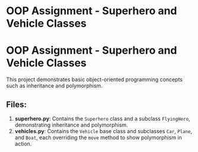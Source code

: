 # OOP Assignment - Superhero and Vehicle Classes


# OOP Assignment - Superhero and Vehicle Classes

This project demonstrates basic object-oriented programming concepts such as inheritance and polymorphism.

## Files:

1. **superhero.py**: Contains the `Superhero` class and a subclass `FlyingHero`, demonstrating inheritance and polymorphism.
2. **vehicles.py**: Contains the `Vehicle` base class and subclasses `Car`, `Plane`, and `Boat`, each overriding the `move` method to show polymorphism in action.

